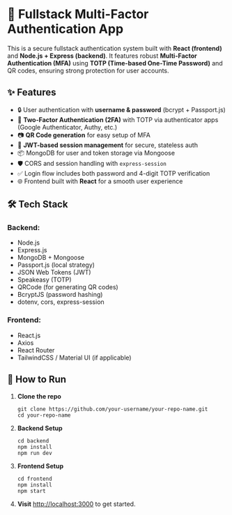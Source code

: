 <h1>🔐 Fullstack Multi-Factor Authentication App</h1>

<p>This is a secure fullstack authentication system built with <strong>React (frontend)</strong> and <strong>Node.js + Express (backend)</strong>. It features robust <strong>Multi-Factor Authentication (MFA)</strong> using <strong>TOTP (Time-based One-Time Password)</strong> and QR codes, ensuring strong protection for user accounts.</p>

<h2>✨ Features</h2>
<ul>
  <li>🔒 User authentication with <strong>username & password</strong> (bcrypt + Passport.js)</li>
  <li>📱 <strong>Two-Factor Authentication (2FA)</strong> with TOTP via authenticator apps (Google Authenticator, Authy, etc.)</li>
  <li>📷 <strong>QR Code generation</strong> for easy setup of MFA</li>
  <li>🔐 <strong>JWT-based session management</strong> for secure, stateless auth</li>
  <li>📦 MongoDB for user and token storage via Mongoose</li>
  <li>🛡️ CORS and session handling with <code>express-session</code></li>
  <li>✅ Login flow includes both password and 4-digit TOTP verification</li>
  <li>🌐 Frontend built with <strong>React</strong> for a smooth user experience</li>
</ul>

<h2>🛠 Tech Stack</h2>

<h3>Backend:</h3>
<ul>
  <li>Node.js</li>
  <li>Express.js</li>
  <li>MongoDB + Mongoose</li>
  <li>Passport.js (local strategy)</li>
  <li>JSON Web Tokens (JWT)</li>
  <li>Speakeasy (TOTP)</li>
  <li>QRCode (for generating QR codes)</li>
  <li>BcryptJS (password hashing)</li>
  <li>dotenv, cors, express-session</li>
</ul>

<h3>Frontend:</h3>
<ul>
  <li>React.js</li>
  <li>Axios</li>
  <li>React Router</li>
  <li>TailwindCSS / Material UI (if applicable)</li>
</ul>


<h2>🚀 How to Run</h2>
<ol>
  <li>
    <strong>Clone the repo</strong>
    <pre><code>git clone https://github.com/your-username/your-repo-name.git
cd your-repo-name</code></pre>
  </li>
  <li>
    <strong>Backend Setup</strong>
    <pre><code>cd backend
npm install
npm run dev</code></pre>
  </li>
  <li>
    <strong>Frontend Setup</strong>
    <pre><code>cd frontend
npm install
npm start</code></pre>
  </li>
  <li>
    <strong>Visit</strong> <a href="http://localhost:3000">http://localhost:3000</a> to get started.
  </li>
</ol>

